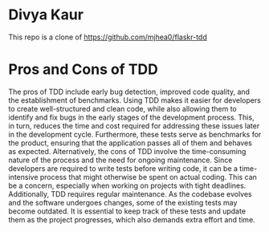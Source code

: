 # Divya Kaur 
This repo is a clone of https://github.com/mjhea0/flaskr-tdd

# Pros and Cons of TDD
The pros of TDD include early bug detection, improved code quality, and the establishment of benchmarks. Using TDD makes it easier for developers to create well-structured and clean code, while also allowing them to identify and fix bugs in the early stages of the development process. This, in turn, reduces the time and cost required for addressing these issues later in the development cycle. Furthermore, these tests serve as benchmarks for the product, ensuring that the application passes all of them and behaves as expected.
Alternatively, the cons of TDD involve the time-consuming nature of the process and the need for ongoing maintenance. Since developers are required to write tests before writing code, it can be a time-intensive process that might otherwise be spent on actual coding. This can be a concern, especially when working on projects with tight deadlines. Additionally, TDD requires regular maintenance. As the codebase evolves and the software undergoes changes, some of the existing tests may become outdated. It is essential to keep track of these tests and update them as the project progresses, which also demands extra effort and time.
